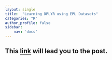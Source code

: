```yaml
---
layout: single
title:  "Learning DPLYR using EPL Datasets"
categories: "R"
author_profile: false
sidebar: 
    nav: 'docs'
---
```


## This [link](https://cheolminlee0907.netlify.app/post/2021-04-02-learning-dplyr-using-epl/) will lead you to the post.



